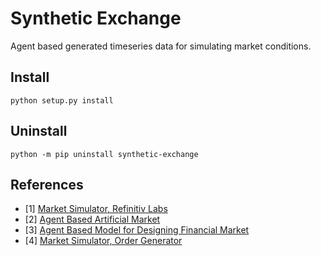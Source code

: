 # Synthetic Exchange #

Agent based generated timeseries data for simulating market conditions.

## Install ##
```
python setup.py install
```

## Uninstall ##
```
python -m pip uninstall synthetic-exchange
```

## References ##

- [1] [Market Simulator, Refinitiv Labs](https://www.simudyne.com/wp-content/uploads/2019/06/Simudyne-Refinitiv-Paper.pdf)
- [2] [Agent Based Artificial Market](https://www.researchgate.net/publication/332054688_An_Agent-Based_Artificial_Market_Model_for_Studying_the_Bitcoin_Trading)
- [3] [Agent Based Model for Designing Financial Market](https://arxiv.org/pdf/1906.06000.pdf)
- [4] [Market Simulator, Order Generator](https://github.com/Bobbakov/orderGenerator)

